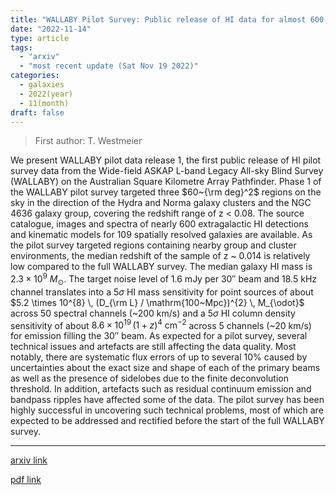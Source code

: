```yaml
---
title: "WALLABY Pilot Survey: Public release of HI data for almost 600 galaxies from phase 1 of ASKAP pilot observations"
date: "2022-11-14"
type: article
tags:
  - "arxiv"
  - "most recent update (Sat Nov 19 2022)"
categories:
  - galaxies
  - 2022(year)
  - 11(month)
draft: false
---
```


> First author: T. Westmeier

 We present WALLABY pilot data release 1, the first public release of HI pilot
survey data from the Wide-field ASKAP L-band Legacy All-sky Blind Survey
(WALLABY) on the Australian Square Kilometre Array Pathfinder. Phase 1 of the
WALLABY pilot survey targeted three $60~{\rm deg}^2$ regions on the sky in the
direction of the Hydra and Norma galaxy clusters and the NGC 4636 galaxy group,
covering the redshift range of z < 0.08. The source catalogue, images and
spectra of nearly 600 extragalactic HI detections and kinematic models for 109
spatially resolved galaxies are available. As the pilot survey targeted regions
containing nearby group and cluster environments, the median redshift of the
sample of z ~ 0.014 is relatively low compared to the full WALLABY survey. The
median galaxy HI mass is $2.3 \times 10^{9}~M_{\odot}$. The target noise level
of 1.6 mJy per $30''$ beam and 18.5 kHz channel translates into a $5\sigma$ HI
mass sensitivity for point sources of about $5.2 \times 10^{8} \, (D_{\rm L} /
\mathrm{100~Mpc})^{2} \, M_{\odot}$ across 50 spectral channels (~200 km/s) and
a $5\sigma$ HI column density sensitivity of about $8.6 \times 10^{19} \, (1 +
z)^{4}~\mathrm{cm}^{-2}$ across 5 channels (~20 km/s) for emission filling the
$30''$ beam. As expected for a pilot survey, several technical issues and
artefacts are still affecting the data quality. Most notably, there are
systematic flux errors of up to several 10% caused by uncertainties about the
exact size and shape of each of the primary beams as well as the presence of
sidelobes due to the finite deconvolution threshold. In addition, artefacts
such as residual continuum emission and bandpass ripples have affected some of
the data. The pilot survey has been highly successful in uncovering such
technical problems, most of which are expected to be addressed and rectified
before the start of the full WALLABY survey.

---
[arxiv link](http://arxiv.org/abs/2211.07094v1)

[pdf link](http://arxiv.org/pdf/2211.07094v1)